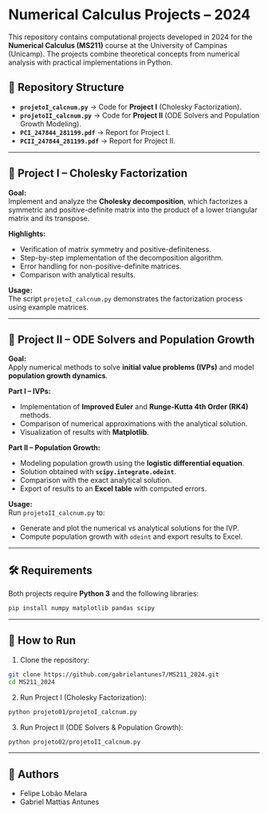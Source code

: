# Numerical Calculus Projects – 2024  

This repository contains computational projects developed in 2024 for the **Numerical Calculus (MS211)** course at the University of Campinas (Unicamp). The projects combine theoretical concepts from numerical analysis with practical implementations in Python.  

## 📂 Repository Structure  

- **`projetoI_calcnum.py`** → Code for **Project I** (Cholesky Factorization).  
- **`projetoII_calcnum.py`** → Code for **Project II** (ODE Solvers and Population Growth Modeling).  
- **`PCI_247844_281199.pdf`** → Report for Project I.  
- **`PCII_247844_281199.pdf`** → Report for Project II.  

---

## 📘 Project I – Cholesky Factorization  

**Goal:**  
Implement and analyze the **Cholesky decomposition**, which factorizes a symmetric and positive-definite matrix into the product of a lower triangular matrix and its transpose.  

**Highlights:**  
- Verification of matrix symmetry and positive-definiteness.  
- Step-by-step implementation of the decomposition algorithm.  
- Error handling for non-positive-definite matrices.  
- Comparison with analytical results.  

**Usage:**  
The script `projetoI_calcnum.py` demonstrates the factorization process using example matrices.  

---

## 📘 Project II – ODE Solvers and Population Growth  

**Goal:**  
Apply numerical methods to solve **initial value problems (IVPs)** and model **population growth dynamics**.  

**Part I – IVPs:**  
- Implementation of **Improved Euler** and **Runge-Kutta 4th Order (RK4)** methods.  
- Comparison of numerical approximations with the analytical solution.  
- Visualization of results with **Matplotlib**.  

**Part II – Population Growth:**  
- Modeling population growth using the **logistic differential equation**.  
- Solution obtained with **`scipy.integrate.odeint`**.  
- Comparison with the exact analytical solution.  
- Export of results to an **Excel table** with computed errors.  

**Usage:**  
Run `projetoII_calcnum.py` to:  
- Generate and plot the numerical vs analytical solutions for the IVP.  
- Compute population growth with `odeint` and export results to Excel.  

---

## 🛠️ Requirements  

Both projects require **Python 3** and the following libraries:  

```bash
pip install numpy matplotlib pandas scipy
```

---

## 🚀 How to Run

1. Clone the repository:
```bash
git clone https://github.com/gabrielantunes7/MS211_2024.git
cd MS211_2024
```

2. Run Project I (Cholesky Factorization):
```bash
python projeto01/projetoI_calcnum.py
```

3. Run Project II (ODE Solvers & Population Growth):
```bash
python projeto02/projetoII_calcnum.py
```

---

## 📑 Authors
- Felipe Lobão Melara
- Gabriel Mattias Antunes
